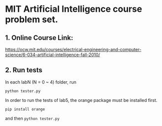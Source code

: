 # MIT Artificial Intelligence course problem set.


## 1. Online Course Link:
   https://ocw.mit.edu/courses/electrical-engineering-and-computer-science/6-034-artificial-intelligence-fall-2010/

## 2. Run tests

   In each labN (N = 0 ~ 4) folder, run

   ``` python tester.py ```

   In order to run the tests of lab5, the orange package must be installed first.

   ``` pip install orange ```

   and then
   ``` python tester.py ```
